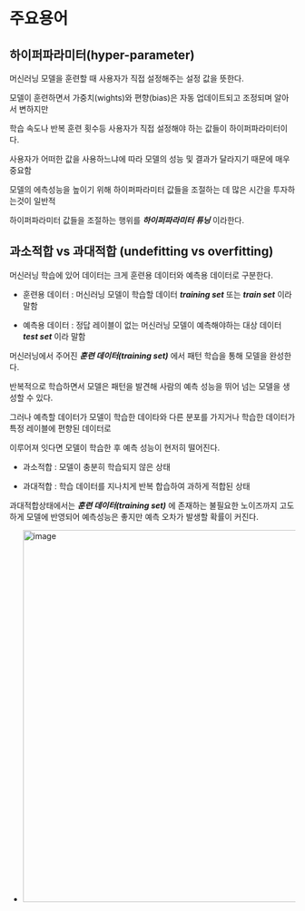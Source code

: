 # 주요용어
## 하이퍼파라미터(hyper-parameter)

 머신러닝 모델을 훈련할 때 사용자가 직접 설정해주는 설정 값을 뜻한다.

모델이 훈련하면서 가중치(wights)와 편향(bias)은 자동 업데이트되고 조정되며 알아서 변하지만

학습 속도나 반복 훈련 횟수등 사용자가 직접 설정해야 하는 값들이 하이퍼파라미터이다.

사용자가 어떠한 값을 사용하느냐에 따라 모델의 성능 및 결과가 달라지기 때문에 매우 중요함

모델의 에측성능을 높이기 위해 하이퍼파라미터 값들을 조절하는 데 많은 시간을 투자하는것이 일반적

하이퍼파라미터 값들을 조절하는 행위를 ***하이퍼파라미터 튜닝*** 이라한다.

## 과소적합 vs 과대적합 (undefitting vs overfitting)

머신러닝 학습에 있어 데이터는 크게 훈련용 데이터와 예측용 데이터로 구분한다.

* 훈련용 데이터 : 머신러닝 모델이 학습할 데이터 ***training set*** 또는 ***train set*** 이라 말함

* 예측용 데이터 : 정답 레이블이 없는 머신러닝 모델이 예측해야하는 대상 데이터 ***test set*** 이라 말함


머신러닝에서 주어진 ***훈련 데이터(training set)*** 에서 패턴 학습을 통해 모델을 완성한다.

반복적으로 학습하면서 모델은 패턴을 발견해 사람의 예측 성능을 뛰어 넘는 모델을 생성할 수 있다.

그러나 예측할 데이터가 모델이 학습한 데이타와 다른 분포를 가지거나 학습한 데이터가 특정 레이블에 편향된 데이터로

이루어져 잇다면 모델이 학습한 후 예측 성능이 현저히 떨어진다.


* 과소적합 : 모델이 충분히 학습되지 않은 상태

* 과대적합 : 학습 데이터를 지나치게 반복 합습하여 과하게 적합된 상태

과대적합상태에서는 ***훈련 데이터(training set)*** 에 존재하는 불필요한 노이즈까지 고도하게 모델에 반영되어 예측성능은 좋지만 예측 오차가 발생할 확률이 커진다.

* <img width="656" alt="image" src="https://user-images.githubusercontent.com/90180909/152672608-7de1a3fc-07a2-4752-85a5-932fc42a16ce.png">
